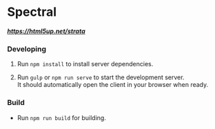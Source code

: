 # Spectral

***https://html5up.net/strata***

### Developing

1. Run `npm install` to install server dependencies.

2. Run `gulp` or `npm run serve` to start the development server.  
    It should automatically open the client in your browser when ready.

### Build

* Run `npm run build` for building.
